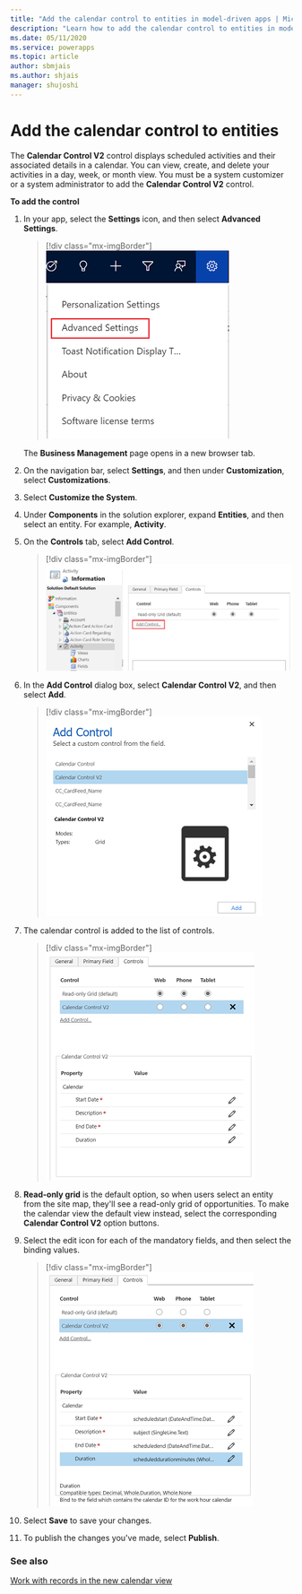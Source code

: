```yaml
---
title: "Add the calendar control to entities in model-driven apps | MicrosoftDocs"
description: "Learn how to add the calendar control to entities in model-driven apps."
ms.date: 05/11/2020
ms.service: powerapps
ms.topic: article
author: sbmjais
ms.author: shjais
manager: shujoshi
---
```


# Add the calendar control to entities

The **Calendar Control V2** control displays scheduled activities and their associated details in a calendar. You can view, create, and delete your activities in a day, week, or month view. You must be a system customizer or a system administrator to add the **Calendar Control V2** control.

**To add the control**

1.  In your app, select the **Settings** icon, and then select **Advanced Settings**.

    > [!div class="mx-imgBorder"]
    > ![Advanced settings](media/advanced-settings.png "Advanced settings") 

    The **Business Management** page opens in a new browser tab.

2.  On the navigation bar, select **Settings**, and then under **Customization**, select **Customizations**.

3.  Select **Customize the System**.

4.  Under **Components** in the solution explorer, expand **Entities**, and then select an entity. For example, **Activity**.

5.  On the **Controls** tab, select **Add Control**.

    > [!div class="mx-imgBorder"]
    > ![Add control command](media/add-control.png "Add control command") 

6.  In the **Add Control** dialog box, select **Calendar Control V2**, and then select **Add**.

    > [!div class="mx-imgBorder"]
    > ![Add control dialog box](media/add-cal-control.png "Add control dialog box")

7.  The calendar control is added to the list of controls.

    > [!div class="mx-imgBorder"]
    > ![Calendar control added](media/cal-control-added.png "Calendar control added")

8.  **Read-only grid** is the default option, so when users select an entity from the site map, they'll see a read-only grid of opportunities. To make the calendar view the default view instead, select the corresponding **Calendar Control V2** option buttons.

9.  Select the edit icon for each of the mandatory fields, and then select the binding values.

    > [!div class="mx-imgBorder"]
    > ![Binding values for mandatory fields](media/bind-values.png "Binding values for mandatory fields")

10. Select **Save** to save your changes.

11. To publish the changes you've made, select **Publish**.

### See also

[Work with records in the new calendar view](../../user/calendar-view.md)
